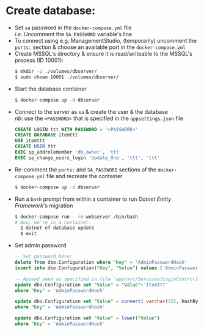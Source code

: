 
Create database:
================
- Set `sa` password in the `docker-compose.yml` file  
  *i.e.* Uncomment the `SA_PASSWORD` variable's line  
- To connect using e.g. ManagementStudio, (temporarily) uncomment the `ports:` section & choose an available port in the `docker-compose.yml`
- Create MSSQL's directory & ensure it is read/writeable to the MSSQL's process (ID 10001):  
  ```bash
  $ mkdir -p ./volumes/dbserver/
  $ sudo chown 10001 ./volumes/dbserver/
  ```
- Start the database container  
  ```bash
  $ docker-compose up -d dbserver
  ```
- Connect to the server as `sa` & create the user & the database  
  *nb:* use the `<PASSWORD>` that is specified in the `appsettings.json` file
  ```sql
  CREATE LOGIN ttt WITH PASSWORD = '<PASSWORD>'
  CREATE DATABASE itemttt
  USE itemttt
  CREATE USER ttt
  EXEC sp_addrolemember 'db_owner', 'ttt'
  EXEC sp_change_users_login 'Update_One', 'ttt', 'ttt'
  ```
- Re-comment the `ports:` and `SA_PASSWORD` sections of the `docker-compose.yml` file and recreate the container  
  ```bash
  $ docker-compose up -d dbserver
  ```
- Run a `bash` prompt from within a container to run *Dotnet Entity Framework*'s migration
  ```bash
  $ docker-compose run --rm webserver /bin/bash
  # Now, we're in a container:
    $ dotnet ef database update
    $ exit
  ```
- Set admin password
  ```sql
  -- Set password here:
  delete from dbo.Configuration where "Key" = 'AdminPasswordHash'
  insert into dbo.Configuration("Key", "Value") values ('AdminPasswordHash', '123')

  -- Append seed as specified in file 'app/src/Services/LoginController.cs':
  update dbo.Configuration set "Value" = "Value"+'ItemTTT'
  where "Key" = 'AdminPasswordHash'

  update dbo.Configuration set "Value" = convert( varchar(32), HashBytes('MD5', "Value"), 2 )
  where "Key" = 'AdminPasswordHash'

  update dbo.Configuration set "Value" = lower("Value")
  where "Key" = 'AdminPasswordHash'
  ```
